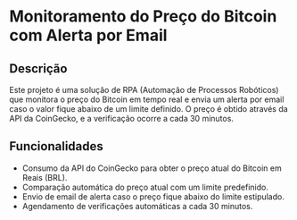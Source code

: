# Monitoramento do Preço do Bitcoin com Alerta por Email

## Descrição
Este projeto é uma solução de RPA (Automação de Processos Robóticos) que monitora o preço do Bitcoin em tempo real e envia um alerta por email caso o valor fique abaixo de um limite definido. O preço é obtido através da API da CoinGecko, e a verificação ocorre a cada 30 minutos.

## Funcionalidades
- Consumo da API do CoinGecko para obter o preço atual do Bitcoin em Reais (BRL).
- Comparação automática do preço atual com um limite predefinido.
- Envio de email de alerta caso o preço fique abaixo do limite estipulado.
- Agendamento de verificações automáticas a cada 30 minutos.